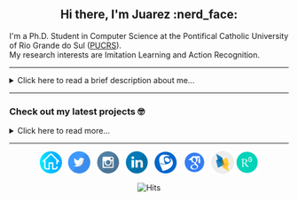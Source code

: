 <h2 align='center'> Hi there, I'm Juarez :nerd_face:</h2>

I'm a Ph.D. Student in Computer Science at the Pontifical Catholic University of Rio Grande do Sul ([PUCRS](http://www.pucrs.br/)). 
<br>My research interests are Imitation Learning and Action Recognition.

---
<details><summary>Click here to read a brief description about me...</summary>
<br>I am graduated in <b>Systems Development and Analysis</b> from the Federal Institute of Rio Grande do Sul ([IFRS](https://ifrs.edu.br/canoas/)), Brazil. During my under graduation, I worked with research in <b>Artificial Intelligence for Agents Applied in Games</b>. 

Two years later, I received a <b>Master's Degree in Computer Science</b> from the Pontifical Catholic University of Rio Grande do Sul ([PUCRS](http://www.pucrs.br/)) for a thesis involving the usage of <b>Small Datasets with Deep Learning Models</b>. I was rewarded with the <b>Second-best Master's Thesis in Artificial Intelligence</b> by CTDIAC at the Brazilian Conference on Intelligent Systems ([CTDIAC](https://bracis2018.mybluemix.net/CTDIAC.html)). During my Masters, I joined the Hewlett Packard/PUCRS project about the <b>Identification of Action and Goals in Video Sequences</b>. In that project, I worked with the <b>Python</b> Language and different deep learning models to construct systems capable of learning actions and activities in a smart environment. I received the <b>Award of the Best Student Paper</b> at IEEE Joint Conference on Neural Networks ([IJCNN](https://www.ijcnn.org/)) to a work that uses action recognition to support visual-impaired people. 

In 2018 at PUCRS with a scholarship from [CAPES](http://www.capes.gov.br/), I started my <b>Ph.D in Computer Science</b>. focusing the research on the <b>Self-supervised Imitation Learning</b>, using deep neural networks and agents theory to get it. During the second year of the Ph.D. I was approved in the CAPES-PrInt program ([PrInt-PUCRS](http://www.pucrs.br/print/)) and become an <b>Exchange Student in partnership with the University of Aberdeen</b> ([UoA](https://www.abdn.ac.uk/)) located in Aberdeen, Scotland.
I expect to finish the Ph.D. in 2022 with a thesis about <b>Self-supervised Imitation Learning Applied in Videos</b>.


For a complete curriculum, check out my [Lattes](http://lattes.cnpq.br/6307746290114554). <!--For a brief description, check out my [CV](data/cv.pdf)-->
</details>

---
### Check out my latest projects 🤓

<details><summary>Click here to read more...</summary>
       
[<img src="https://raw.githubusercontent.com/rogergranada/rogergranada.github.io/master/images/pipeline_haprec.svg" align="left" width="300" />](https://youtu.be/eb_6I6dzrEE)
        **[HAPRec: Hybrid Activity and Plan Recognizer](https://youtu.be/eb_6I6dzrEE)**<br/>
<img align="center" width="100%" height="0" />
[<img src="https://raw.githubusercontent.com/rogergranada/rogergranada.github.io/master/images/pipeline_ijcnn.svg" align="left" width="300" />](https://youtu.be/jlTUoxX_fiw)
        **[IJCNN 2020: Augmented Behavioral Cloning from Observation](https://youtu.be/jlTUoxX_fiw)**<br/>

<br><br><br><br><br><br>
</details>

---
<p align='center'>
<a href="https://jrzmnt.github.io/"><img src="https://raw.githubusercontent.com/jrzmnt/jrzmnt/master/homepage.svg" width="40px" alt="Personal Blog"/></a>&nbsp;&nbsp;
<a href="https://twitter.com/jrzmonteiro"><img src="https://raw.githubusercontent.com/jrzmnt/jrzmnt/master/twitter.svg" width="40px" alt="Twitter"/></a>&nbsp;&nbsp;
<a href="https://instagram.com/juarezzzmonteiro"><img src="https://raw.githubusercontent.com/jrzmnt/jrzmnt/master/instagram.svg" width="40px" alt="Instagram"/></a>&nbsp;&nbsp;
<a href="https://www.linkedin.com/in/juarez-monteiro-556a0164/"><img src="https://raw.githubusercontent.com/jrzmnt/jrzmnt/master/in.svg" width="40px" alt="LinkedIn"/></a>&nbsp;&nbsp;
<a href="http://lattes.cnpq.br/6307746290114554"><img src="https://raw.githubusercontent.com/jrzmnt/jrzmnt/master/lattes.svg" width="40px" alt="Lattes"/></a>&nbsp;&nbsp;
<a href="https://scholar.google.com.br/citations?user=LVhKmIIAAAAJ&hl"><img src="https://raw.githubusercontent.com/jrzmnt/jrzmnt/master/scholar.svg" width="40px" alt="Scholar"/></a>&nbsp;&nbsp;
<a href="http://dblp.uni-trier.de/pers/hd/m/Monteiro:Juarez"><img src="https://raw.githubusercontent.com/jrzmnt/jrzmnt/master/dblp.svg" width="40px" alt="DBLP"/></a>
<a href="https://www.researchgate.net/profile/Juarez_Monteiro"><img src="https://raw.githubusercontent.com/jrzmnt/jrzmnt/master/researchgate.svg" width="40px" alt="Research Gate"/></a>
</p>

<p align='center'>
<img src="https://hits.seeyoufarm.com/api/count/incr/badge.svg?url=https://github.com/jrzmnt/jrzmnt/" alt="Hits" />
</p>


